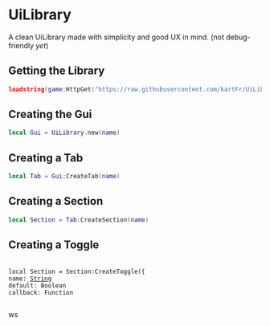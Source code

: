 # UiLibrary
A clean UiLibrary made with simplicity and good UX in mind. (not debug-friendly *yet*)

## Getting the Library
```lua
loadstring(game:HttpGet("https://raw.githubusercontent.com/kartFr/UiLib/main/Main.lua"))()
```

## Creating the Gui
```lua
local Gui = UiLibrary.new(name)
```

## Creating a Tab
```lua
local Tab = Gui:CreateTab(name)
```

## Creating a Section
```lua
local Section = Tab:CreateSection(name)
```

## Creating a Toggle
<pre>
 <code class="Lua">
local Section = Section:CreateToggle({
name: <a href="https://github.com/gmarciani](https://create.roblox.com/docs/reference/engine/libraries/string">String</a>
default: Boolean
callback: Function
 </code>
</pre>ws
